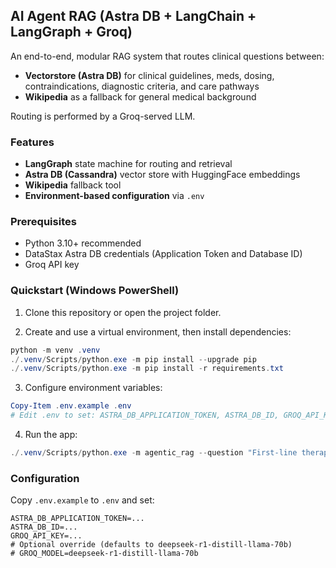 ## AI Agent RAG (Astra DB + LangChain + LangGraph + Groq)

An end-to-end, modular RAG system that routes clinical questions between:

- **Vectorstore (Astra DB)** for clinical guidelines, meds, dosing, contraindications, diagnostic criteria, and care pathways
- **Wikipedia** as a fallback for general medical background

Routing is performed by a Groq-served LLM.

### Features
- **LangGraph** state machine for routing and retrieval
- **Astra DB (Cassandra)** vector store with HuggingFace embeddings
- **Wikipedia** fallback tool
- **Environment-based configuration** via `.env`

### Prerequisites
- Python 3.10+ recommended
- DataStax Astra DB credentials (Application Token and Database ID)
- Groq API key

### Quickstart (Windows PowerShell)

1) Clone this repository or open the project folder.

2) Create and use a virtual environment, then install dependencies:

```powershell
python -m venv .venv
./.venv/Scripts/python.exe -m pip install --upgrade pip
./.venv/Scripts/python.exe -m pip install -r requirements.txt
```

3) Configure environment variables:

```powershell
Copy-Item .env.example .env
# Edit .env to set: ASTRA_DB_APPLICATION_TOKEN, ASTRA_DB_ID, GROQ_API_KEY
```

4) Run the app:

```powershell
./.venv/Scripts/python.exe -m agentic_rag --question "First-line therapy for community-acquired pneumonia in adults?" --table "medical_cds_docs"
```

### Configuration
Copy `.env.example` to `.env` and set:

```
ASTRA_DB_APPLICATION_TOKEN=...
ASTRA_DB_ID=...
GROQ_API_KEY=...
# Optional override (defaults to deepseek-r1-distill-llama-70b)
# GROQ_MODEL=deepseek-r1-distill-llama-70b
```




